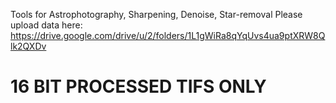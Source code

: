 Tools for Astrophotography, Sharpening, Denoise, Star-removal
Please upload data here: https://drive.google.com/drive/u/2/folders/1L1gWiRa8qYqUvs4ua9ptXRW8Qlk2QXDv 
# 16 BIT PROCESSED TIFS ONLY #
